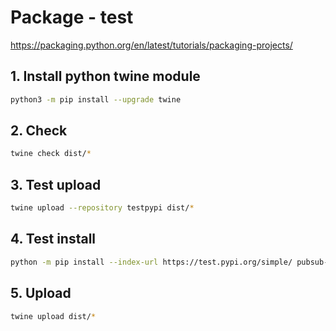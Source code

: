 # Package - test

https://packaging.python.org/en/latest/tutorials/packaging-projects/

## 1. Install python twine module

```bash
python3 -m pip install --upgrade twine
```

## 2. Check

```bash
twine check dist/*
```

## 3. Test upload

```bash
twine upload --repository testpypi dist/*
```

## 4. Test install

```bash
python -m pip install --index-url https://test.pypi.org/simple/ pubsub-meta
```

## 5. Upload

```bash
twine upload dist/*
```
